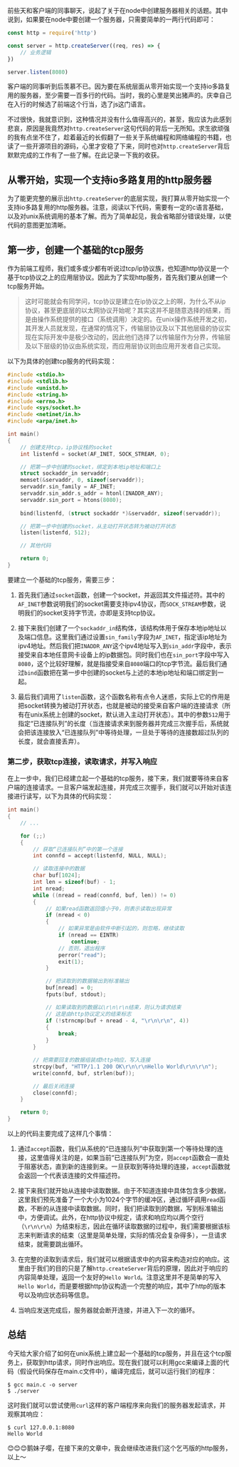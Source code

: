 前些天和客户端的同事聊天，说起了关于在node中创建服务器相关的话题。其中说到，如果要在node中要创建一个服务器，只需要简单的一两行代码即可：

```javascript
const http = require('http')

const server = http.createServer((req, res) => {
    // 业务逻辑
})

server.listen(8080)
```

客户端的同事听到后羡慕不已。因为要在系统层面从零开始实现一个支持io多路复用的服务器，至少需要一百多行的代码。当时，我的心里是笑出猪声的。庆幸自己在入行的时候选了前端这个行当，选了js这门语言。

不过很快，我就意识到，这种情况并没有什么值得高兴的，甚至，我应该为此感到悲哀，原因是我竟然对`http.createServer`这句代码的背后一无所知。求生欲顽强的我有点坐不住了，趁着最近的长假翻了一些关于系统编程和网络编程的书籍，也读了一些开源项目的源码，心里才安稳了下来，同时也对`http.createServer`背后默默完成的工作有了一些了解。在此记录一下我的收获。

## 从零开始，实现一个支持io多路复用的http服务器

为了能更完整的展示出`http.createServer`的底层实现，我打算从零开始实现一个支持io多路复用的http服务器。注意，阅读以下代码，需要有一定的c语言基础，以及对unix系统调用的基本了解。而为了简单起见，我会省略部分错误处理，以使代码的意图更加清晰。

## 第一步，创建一个基础的tcp服务

作为前端工程师，我们或多或少都有听说过tcp/ip协议族，也知道http协议是一个基于tcp协议之上的应用层协议。因此为了实现http服务，首先我们要从创建一个tcp服务开始。
> 这时可能就会有同学问，tcp协议是建立在ip协议之上的啊，为什么不从ip协议，甚至更底层的以太网协议开始呢？其实这并不是随意选择的结果，而是由操作系统提供的接口（系统调用）决定的。在unix操作系统开发之初，其开发人员就发现，在通常的情况下，传输层协议及以下其他层级的协议实现在实际开发中是极少改动的，因此他们选择了以传输层作为分界，传输层及以下层级的协议由系统实现，而应用层协议则由应用开发者自己实现。

以下为具体的创建tcp服务的代码实现：

```c
#include <stdio.h>
#include <stdlib.h>
#include <unistd.h>
#include <string.h>
#include <errno.h>
#include <sys/socket.h>
#include <netinet/in.h>
#include <arpa/inet.h>

int main()
{
    // 创建支持tcp，ip协议栈的socket
    int listenfd = socket(AF_INET, SOCK_STREAM, 0);

    // 把第一步中创建的socket，绑定到本地ip地址和端口上
    struct sockaddr_in servaddr;
    memset(&servaddr, 0, sizeof(servaddr));
    servaddr.sin_family = AF_INET;
    servaddr.sin_addr.s_addr = htonl(INADDR_ANY);
    servaddr.sin_port = htons(8080);
    
    bind(listenfd, (struct sockaddr *)&servaddr, sizeof(servaddr));

    // 把第一步中创建的socket，从主动打开状态转为被动打开状态
    listen(listenfd, 512);

    // 其他代码

    return 0;
}
```
要建立一个基础的tcp服务，需要三步：

1. 首先我们通过`socket`函数，创建一个socket，并返回其文件描述符。其中的`AF_INET`参数说明我们的socket需要支持ipv4协议，而`SOCK_STREAM`参数，说明我们的socket支持字节流，亦即是支持tcp协议。

2. 接下来我们创建了一个`sockaddr_in`结构体，该结构体用于保存本地ip地址以及端口信息。这里我们通过设置`sin_family`字段为`AF_INET`，指定该ip地址为ipv4地址。然后我们把`INADDR_ANY`这个ipv4地址写入到`sin_addr`字段中，表示接受来自本地任意网卡设备上的ip数据包。同时我们也在`sin_port`字段中写入`8080`，这个比较好理解，就是指接受来自`8080`端口的tcp字节流。最后我们通过`bind`函数把在第一步中创建的socket与上述的本地ip地址和端口绑定到一起。

3. 最后我们调用了`listen`函数，这个函数名称有点令人迷惑，实际上它的作用是把socket转换为被动打开状态，也就是被动的接受来自客户端的连接请求（所有在unix系统上创建的socket，默认进入主动打开状态）。其中的参数`512`用于指定“已连接队列”的长度（当连接请求来到服务器并完成三次握手后，系统就会把该连接放入“已连接队列”中等待处理，一旦处于等待的连接数超过队列的长度，就会直接丢弃）。

### 第二步，获取tcp连接，读取请求，并写入响应

在上一步中，我们已经建立起一个基础的tcp服务，接下来，我们就要等待来自客户端的连接请求。一旦客户端发起连接，并完成三次握手，我们就可以开始对该连接进行读写，以下为具体的代码实现：

```c
int main()
{
    // ...

    for (;;)
    {
        // 获取“已连接队列”中的第一个连接
        int connfd = accept(listenfd, NULL, NULL);

        // 读取连接中的数据
        char buf[1024];
        int len = sizeof(buf) - 1;
        int nread;
        while ((nread = read(connfd, buf, len)) != 0)
        {
            // 如果read函数返回值小于0，则表示读取出现异常
            if (nread < 0)
            {
                // 如果异常是由软件中断引起的，则忽略，继续读取
                if (nread == EINTR)
                    continue;
                // 否则，退出程序
                perror("read");
                exit(1);
            }

            // 把读取到的数据输出到标准输出
            buf[nread] = 0;
            fputs(buf, stdout);

            // 如果读取到的数据以\r\n\r\n结束，则认为请求结束
            // 这是由http协议定义的结束标志
            if (!strncmp(buf + nread - 4, "\r\n\r\n", 4))
            {
                break;
            }
        }

        // 把需要回复的数据组装成http响应，写入连接
        strcpy(buf, "HTTP/1.1 200 OK\r\n\r\nHello World\r\n\r\n");
        write(connfd, buf, strlen(buf));

        // 最后关闭连接
        close(connfd);
    }

    return 0;
}
```

以上的代码主要完成了这样几个事情：

1. 通过`accept`函数，我们从系统的“已连接队列”中获取到第一个等待处理的连接，这里值得关注的是，如果当前“已连接队列”为空，则`accept`函数会一直处于阻塞状态，直到新的连接到来。一旦获取到等待处理的连接，`accept`函数就会返回一个代表该连接的文件描述符。

2. 接下来我们就开始从连接中读取数据。由于不知道连接中具体包含多少数据，这里我们预先准备了一个大小为1024个字节的缓冲区，通过循环调用`read`函数，不断的从连接中读取数据。同时，我们把读取到的数据，写到标准输出中，方便调试。此外，在http协议中规定，请求和响应均以两个空行（`\r\n\r\n`）为结束标志，因此在循环读取数据的过程中，我们需要根据该标志来判断请求的结束（这里是简单处理，实际的情况会复杂得多），一旦请求结束，就需要跳出循环。

3. 在完整的读取到请求后，我们就可以根据请求中的内容来构造对应的响应。这里由于我们的目的只是了解`http.createServer`背后的原理，因此对于响应的内容简单处理，返回一个友好的`Hello World`。注意这里并不是简单的写入`Hello World`，而是要根据http协议构造一个完整的响应，其中了http的版本号以及响应状态码等信息。

4. 当响应发送完成后，服务器就会断开连接，并进入下一次的循环。

## 总结

今天给大家介绍了如何在unix系统上建立起一个基础的tcp服务，并且在这个tcp服务上，获取到http请求，同时作出响应。现在我们就可以利用gcc来编译上面的代码（假设代码保存在main.c文件中），编译完成后，就可以运行我们的程序：

```shell
$ gcc main.c -o server
$ ./server
```

这时我们就可以尝试使用`curl`这样的客户端程序来向我们的服务器发起请求，并观察其响应：

```shell
$ curl 127.0.0.1:8080
Hello World
```

😊😊😊鹅妹子嘤，在接下来的文章中，我会继续改进我们这个乞丐版的http服务，以上～